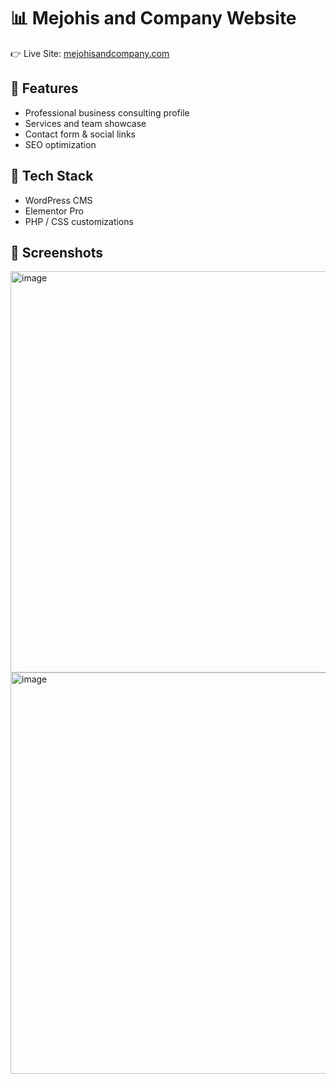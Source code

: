 # 📊 Mejohis and Company Website  

👉 Live Site: [mejohisandcompany.com](http://mejohisandcompany.com)  

## 🔹 Features
- Professional business consulting profile  
- Services and team showcase  
- Contact form & social links  
- SEO optimization  

## 🔹 Tech Stack
- WordPress CMS  
- Elementor Pro  
- PHP / CSS customizations  

## 🔹 Screenshots
<img width="1358" height="642" alt="image" src="https://github.com/user-attachments/assets/2cd1cbf8-4bcf-4859-86ff-ca62ace9475d" />
<img width="1358" height="642" alt="image" src="https://github.com/user-attachments/assets/a8a71d65-d812-4f16-82c0-d9c6c3bd3daf" />

